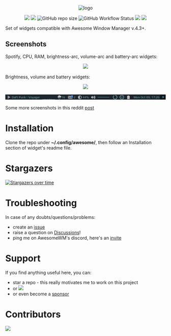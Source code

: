 <p align="center">
 <img src="https://github.com/streetturtle/awesome-wm-widgets/raw/master/awesome-o.png" alt="logo" style="max-width:100%;">
</p>

<p align="center">
  <img src="https://img.shields.io/github/stars/streetturtle/awesome-wm-widgets.svg">
  <img src="https://img.shields.io/github/forks/streetturtle/awesome-wm-widgets.svg">
  <img alt="GitHub repo size" src="https://img.shields.io/github/repo-size/streetturtle/awesome-wm-widgets">
  <img alt="GitHub Workflow Status" src="https://img.shields.io/github/workflow/status/streetturtle/awesome-wm-widgets/luacheck">
  <a href="https://www.buymeacoffee.com/streetturtle"><img src="https://img.shields.io/badge/-buy%20me%20a%20coffee-3B4252?style=flat&logo=Buy-Me-A-Coffee"></a>
  <a href="https://twitter.com/intent/tweet?text=Check%20out%20these%20awesome%20widgets%20for%20Awesome Window Manager%20&url=https://github.com/streetturtle/awesome-wm-widgets">
 <img src="https://img.shields.io/twitter/url/http/shields.io.svg?style=social">
   </a>
</p>

Set of widgets compatible with Awesome Window Manager v.4.3+.

## Screenshots

Spotify, CPU, RAM, brightness-arc, volume-arc and battery-arc widgets:

<p align="center">
 <img src="https://github.com/streetturtle/awesome-wm-widgets/raw/master/Screenshot%20from%202019-03-01%2014-28-18.png">
</p>

Brightness, volume and battery widgets:

<p align="center">
 <img src="https://github.com/streetturtle/awesome-wm-widgets/raw/master/widgets-icons.png">
</p>

![screenshot](./screenshot.png)

Some more screenshots in this reddit [post](https://www.reddit.com/r/unixporn/comments/8qijmx/awesomewm_dark_theme/)

# Installation

Clone the repo under **~/.config/awesome/**, then follow an Installation section of widget's readme file.

# Stargazers

[![Stargazers over time](https://starchart.cc/streetturtle/awesome-wm-widgets.svg)](https://starchart.cc/streetturtle/awesome-wm-widgets)

# Troubleshooting

In case of any doubts/questions/problems:
 - create an [issue](https://github.com/streetturtle/awesome-wm-widgets/issues/new/choose)
 - raise a question on [Discussions](https://github.com/streetturtle/awesome-wm-widgets/discussions)!
 - ping me on AwesomeWM's discord, here's an [invite](https://discord.gg/XYvn8R5)

# Support

If you find anything useful here, you can:
 - star a repo - this really motivates me to work on this project
 - or <a class="social-link" href="https://www.buymeacoffee.com/streetturtle"><img style="display:inline" src="https://img.shields.io/badge/-buy%20me%20a%20coffee-3B4252?style=flat&logo=Buy-Me-A-Coffee"></a>
 - or even become a [sponsor](https://github.com/sponsors/streetturtle)

# Contributors

<a href="https://github.com/streetturtle/awesome-wm-widgets/graphs/contributors">
  <img src="https://contrib.rocks/image?repo=streetturtle/awesome-wm-widgets" />
</a>

